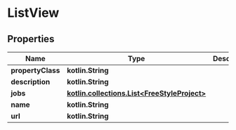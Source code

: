 
# ListView

## Properties
| Name | Type | Description | Notes |
| ------------ | ------------- | ------------- | ------------- |
| **propertyClass** | **kotlin.String** |  |  [optional] |
| **description** | **kotlin.String** |  |  [optional] |
| **jobs** | [**kotlin.collections.List&lt;FreeStyleProject&gt;**](FreeStyleProject.md) |  |  [optional] |
| **name** | **kotlin.String** |  |  [optional] |
| **url** | **kotlin.String** |  |  [optional] |



